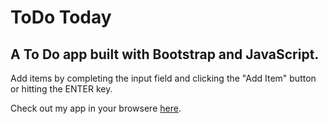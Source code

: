 # ToDo Today
## A To Do app built with Bootstrap and JavaScript.

Add items by completing the input field and clicking the "Add Item" button or hitting the ENTER key.

Check out my app in your browsere [here](https://github.com/Savn07/To-Do-List).